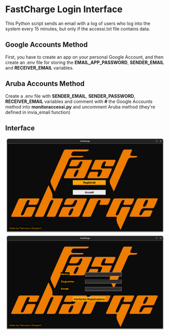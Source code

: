 # FastCharge Login Interface
This Python script sends an email with a log of users who log into the system every 15 minutes, but only if the accessi.txt file contains data.

## Google Accounts Method
First, you have to create an app on your personal Google Account, and then create an .env file for storing the **EMAIL_APP_PASSWORD**, **SENDER_EMAIL** and **RECEIVER_EMAIL** variables.

## Aruba Accounts Method
Create a .env file with **SENDER_EMAIL**, **SENDER_PASSWORD**, **RECEIVER_EMAIL** variables and comment with **#** the Google Accounts method into **monitoraccessi.py** and uncomment Aruba method (they're defined in invia_email function)

## Interface
![Menu Principale](resources/images/menuprincipale.png)
![Registrati](resources/images/registrati.png)